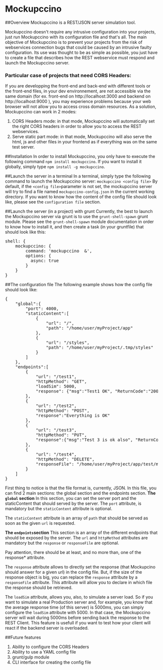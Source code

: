 # Mockupccino

##Overview
Mockupccino is a REST/JSON server simulation tool.

Mockupccino doesn't require any intrusive configuration into your projects, just run Mockupccino with its configuration file and that's all.
The main objective of Mockupccino is to prevent your projects from the risk of webservices connection bugs that could be caused by an intrusive faulty configuration.
Its use was thought to be as simple as possible, you just have to create a file that describes how the REST webservice must respond and launch the Mockupccino server.
 
### Particular case of projects that need CORS Headers:
If you are developping the front-end and back-end with different tools or the front-end files, in your dev environnement, are not accessible via the same domain (for ex. front-end on http://localhost:3000 and backend on http://localhost:9000 ), you may experience problems because your web browser will not allow you to access cross domain resources.
As a solution, Mockupccino can work in 2 modes:
1. CORS Headers mode: in that mode, Mockupccino will automatically set the right CORS headers in order to allow you to access the REST webservices.
2. Serve static part mode: in that mode, Mockupccino will also serve the html, js and other files in your frontend as if everything was on the same test server.

##Installation
In order to install Mockupccino, you only have to execute the following command `npm install mockupccino`.
If you want to install it globally, simply type `npm install -g mockupccino`.

##Launch the server in a terminal
In a terminal, simply type the following command to launch the Mockupccino server: `mockupccino <config file>`
By default, if the `<config file>`parameter is not set, the mockupccino server will try to find a file named `mockupccino-config.json` in the current working directory.
If you want to know how the content of the config file should look like, please see the `configuration file` section.

##Launch the server (in a project) with grunt
Currently, the best to launch the Mockupccino server via grunt is to use the `grunt-shell-spawn` grunt module. 
Please see the `grunt-shell-spawn` module documentation in order to know how to install it, and then create a task (in your gruntfile) that should look like this:
<pre>
shell: {
    mockupccino: {
        command: 'mockupccino <path to your config.json file> &',
        options: {
          async: true
        }
    }
}
</pre>

##The configuration file
The following example shows how the config file should look like:
<pre>
{
    "global":{
        "port": 4000,
        "staticContent":[
            {
                "url": "/",
                "path": "/home/user/myProject/app"
            },
            {
                "url": "/styles",
                "path": "/home/user/myProject/.tmp/styles"
            }
        ]
    },
    "endpoints":[
        {
            "url": "/test1",
            "httpMethod": "GET",
            "loadSim": 5000,
            "response": {"msg":"Test1 OK", "ReturnCode":"200"}
        },
        {
            "url": "/test2",
            "httpMethod": "POST",
            "response":"Everything is OK"
        },
        {
            "url": "/test3",
            "httpMethod": "PUT",
            "response":{"msg":"Test 3 is ok also", "ReturnCode":"200"}
        },
        {
            "url": "/test4",
            "httpMethod": "DELETE",
            "responseFile": "/home/user/myProject/app/test/myTestObject.json"
        }
    ]
}
</pre>

First thing to notice is that the file format is, currently, JSON. In this file, you can find 2 main sections: the global section and the endpoints section.
**The `global` section**
In this section, you can set the server port and the staticContent that should served by the server. The `port` attribute, is mandatory but the `staticContent` attribute is optional.

The `staticContent` attribute is an array of `path` that should be served as soon as the given `url` is requested.

**The `endpoints`section**
This section is an array of the different endpoints that should be exposed by the server. The `url` and `httpMethod` attributes are mandatory but the `response` or `responseFile` are optional.

Pay attention, there should be at least, and no more than, one of the response* attribute.

The `response` attribute allows to directly set the response (that Mockupcino should answer for a given url) in the config file. 
But, if the size of the response object is big, you can replace the `response` attribute by a `responseFile` attribute. This attribute will allow you to declare in which file the response should be retrieved.

The `loadSim` attribute, allows you, also, to simulate a server load. So if you want to simulate a real Production server and, for example, you know that the average response time (of this server) is 5000ms, you can simply configure the `loadSim` attribute with 5000. In that case, the Mockupccino server will wait during 5000ms before sending back the response to the REST Client.
This feature is usefull if you want to test how your client will react if the backend server is overloaded.

##Future features
1. Ability to configure the CORS Headers
2. Ability to use a YAML config file
3. grunt/gulp module
4. CLI interface for creating the config file

